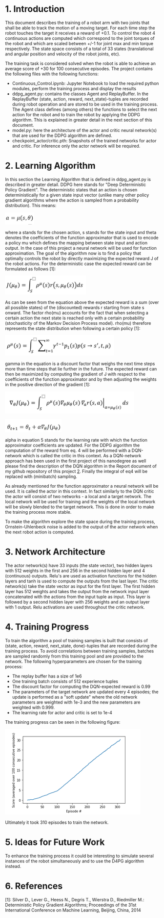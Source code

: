 # 1. Introduction
This document describes the training of a robot arm with two joints that shall be able to track the motion of a moving target. For each time step the robot touches the target it receives a reward of +0.1.
To control the robot 4 continuous actions are computed which correspond to the joint torques of the robot and which are scaled between +/-1 for joint max and min torque respectively. The state space consists of a total of 33 states (translational and angular position and velocity of the robot joints, etc).

The training task is considered solved when the robot is able to achieve an average score of +30 for 100 consecutive episodes. The project contains the following files with the following functions:

- Continuous_Control.ipynb: Jupyter Notebook to load the required python modules, perform the training process and display the results
- ddpg_agent.py: contains the classes Agent and ReplayBuffer. In the ReplayBuffer (state, action, reward, next_state)-tuples are recorded during robot operation and are stored to be used in the training process.
  The Agent class defines (among others) the functions to select the next action for the robot and to train the robot by applying the DDPG algorithm. This is explained in greater detail in the next section of this document.
- model.py: here the architecture of the actor and critic neural network(s) that are used for the DDPG algorithm are defined.
- checkpoint_actor/critic.pth: Snapshots of the trained networks for actor and critic. For inference only the actor network will be required.

# 2. Learning Algorithm
In this section the Learning Algorithm that is defined in ddpg_agent.py is described in greater detail. DDPG here stands for "Deep Deterministic Policy Gradient". The deterministic states that an action is chosen deterministically for a given state input vector (unlike many other policy gradient algorithms where the action is sampled from a probability distribution). This means:


![Image1](./images/image1.png)


where a stands for the chosen action, s stands for the state input and theta denotes the coefficients of the function approximator that is used to encode a policy mu which defines the mapping between state input and action output. In the case of this project a neural network will be used for function approximation.
The goal of the algorithm now is to find a policy that optimally controls the robot by directly maximizing the expected reward J of the robot actions. For the deterministic case the expected reward can be formulated as follows [1]:


![Image2](./images/image2.png)


As can be seen from the equation above the expected reward is a sum (over all possible states) of the (discounted) rewards r starting from state s onward. The factor rho(mu) accounts for the fact that when selecting a certain action the next state is reached only with a certain probability (stochasticity of the Markov Decision Process model). rho(mu) therefore represents the state distribution when following a certain policy [1]:


![Image3](./images/image3.png)


gamma in the equation is a discount factor that weighs the next time steps more than time steps that lie further in the future.
The expected reward can then be maximized by computing the gradient of J with respect to the coefficients of the function approximator and by then adjusting the weights in the positive direction of the gradient [1]:


![Image4](./images/image4.png)

![Image5](./images/image5.png)


alpha in equation 5 stands for the learning rate with which the function approximator coefficients are updated.
For the DDPG algorithm the computation of the reward from eq. 4 will be performed with a DQN-network which is called the critic in this context. As a DQN-network approach has been used in the first project of this nanodegree as well please find the description of the DQN algorithm in the Report document of my github repository of this project [2]. Finally the integral of eq4 will be replaced with (minibatch) sampling.

As already mentioned for the function approximator a neural network will be used. It is called the actor in this context. In fact similarly to the DQN critic the actor will consist of two networks - a local and a target network. The local network will be used for training and the weights of the local network will be slowly blended to the target network. This is done in order to make the training process more stable.

To make the algorithm explore the state space during the training process, Ornstein-Uhlenbeck noise is added to the output of the actor network when the next robot action is computed.


# 3. Network Architecture
The actor network(s) have 33 inputs (the state vector), two hidden layers with 512 weights in the first and 256 in the second hidden layer and 4 (continuous) outputs. Relu's are used as activation functions for the hidden layers and tanh is used to compute the outputs from the last layer.
The critic network(s) take the state vector as input for the first layer. The first hidden layer has 512 weights and takes the output from the network input layer concatenated with the actions from the input tuple as input. This layer is followed by a second hidden layer with 256 weights and an output layer with 1 output. Relu activations are used throughout the critic network. 

# 4. Training Progress
To train the algorithm a pool of training samples is built that consists of (state, action, reward, next_state, done)-tuples that are recorded during the training process. To avoid correlations between training samples, batches are sampled randomly from this training pool and are provided to the network.
The following hyperparameters are chosen for the training process:

- The replay buffer has a size of 1e6
- One training batch consists of 512 experience tuples
- The discount factor for computing the DQN-expected reward is 0.99
- The parameters of the target network are updated every 4 episodes; the update is performed as a "soft update" where the old network parameters are weighted with 1e-3 and the new parameters are weighted with 0.999.
- The learning rate for actor and critic is set to 1e-4

The training progress can be seen in the following figure:


![Image6](./images/image6.png)


Ultimately it took 310 episodes to train the network.

# 5. Ideas for Future Work
To enhance the training process it could be interesting to simulate several instances of the robot simultaneously and to use the D4PG algorithm instead.

# 6. References
[1]: Silver D., Lever G., Heess N., Degris T., Wierstra D., Riedmiller M.: Deterministic Policy Gradient Algorithms; Proceedings of the 31st International Conference on Machine Learning, Beijing, China, 2014

[2]: https://github.com/markusbrn/DrlNDNavigationP1
